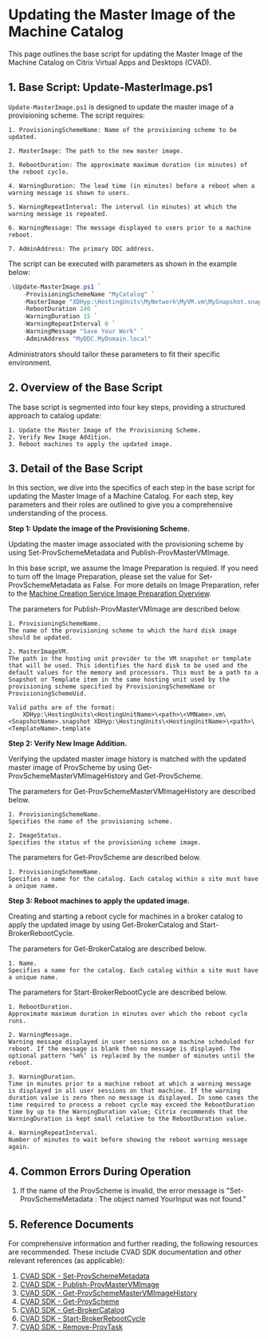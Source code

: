 # Updating the Master Image of the Machine Catalog

This page outlines the base script for updating the Master Image of the Machine Catalog on Citrix Virtual Apps and Desktops (CVAD).



## 1. Base Script: Update-MasterImage.ps1

`Update-MasterImage.ps1` is designed to update the master image of a provisioning scheme. The script requires:

    1. ProvisioningSchemeName: Name of the provisioning scheme to be updated.
    
    2. MasterImage: The path to the new master image.
    
    3. RebootDuration: The approximate maximum duration (in minutes) of the reboot cycle.
    
    4. WarningDuration: The lead time (in minutes) before a reboot when a warning message is shown to users.
    
    5. WarningRepeatInterval: The interval (in minutes) at which the warning message is repeated.
    
    6. WarningMessage: The message displayed to users prior to a machine reboot.
    
    7. AdminAddress: The primary DDC address.
    
The script can be executed with parameters as shown in the example below:

```powershell
.\Update-MasterImage.ps1 `
    -ProvisioningSchemeName "MyCatalog" `
    -MasterImage "XDHyp:\HostingUnits\MyNetwork\MyVM.vm\MySnapshot.snapshot" `
    -RebootDuration 240 `
    -WarningDuration 15 `
    -WarningRepeatInterval 0 `
    -WarningMessage "Save Your Work" `
    -AdminAddress "MyDDC.MyDomain.local"
```

Administrators should tailor these parameters to fit their specific environment.



## 2. Overview of the Base Script

The base script is segmented into four key steps, providing a structured approach to catalog update:

    1. Update the Master Image of the Provisioning Scheme.
    2. Verify New Image Addition.
    3. Reboot machines to apply the updated image.



## 3. Detail of the Base Script

In this section, we dive into the specifics of each step in the base script for updating the Master Image of a Machine Catalog. For each step, key parameters and their roles are outlined to give you a comprehensive understanding of the process.


**Step 1: Update the image of the Provisioning Scheme.**

Updating the master image associated with the provisioning scheme by using Set-ProvSchemeMetadata and Publish-ProvMasterVMImage.

In this base script, we assume the Image Preparation is requied. If you need to turn off the Image Preparation, please set the value for Set-ProvSchemeMetadata as False. For more details on Image Preparation, refer to the [Machine Creation Service Image Preparation Overview](https://www.citrix.com/blogs/2016/04/04/machine-creation-service-image-preparation-overview-and-fault-finding/).

The parameters for Publish-ProvMasterVMImage are described below.

    1. ProvisioningSchemeName.
    The name of the provisioning scheme to which the hard disk image should be updated.
        
    2. MasterImageVM.
    The path in the hosting unit provider to the VM snapshot or template that will be used. This identifies the hard disk to be used and the default values for the memory and processors. This must be a path to a Snapshot or Template item in the same hosting unit used by the provisioning scheme specified by ProvisioningSchemeName or ProvisioningSchemeUid. 

    Valid paths are of the format: 
        XDHyp:\HostingUnits\<HostingUnitName>\<path>\<VMName>.vm\<SnapshotName>.snapshot XDHyp:\HostingUnits\<HostingUnitName>\<path>\<TemplateName>.template	
    
**Step 2: Verify New Image Addition.**

Verifying the updated master image history is matched with the updated master image of ProvScheme by using Get-ProvSchemeMasterVMImageHistory and Get-ProvScheme.

The parameters for Get-ProvSchemeMasterVMImageHistory are described below.

    1. ProvisioningSchemeName.
    Specifies the name of the provisioning scheme.	

    2. ImageStatus.
    Specifies the status of the provisioning scheme image.	

The parameters for Get-ProvScheme are described below.

    1. ProvisioningSchemeName.
    Specifies a name for the catalog. Each catalog within a site must have a unique name.
        
**Step 3: Reboot machines to apply the updated image.**

Creating and starting a reboot cycle for machines in a broker catalog to apply the updated image by using Get-BrokerCatalog and Start-BrokerRebootCycle.

The parameters for Get-BrokerCatalog are described below.

    1. Name.
    Specifies a name for the catalog. Each catalog within a site must have a unique name.

The parameters for Start-BrokerRebootCycle are described below.

    1. RebootDuration.
    Approximate maximum duration in minutes over which the reboot cycle runs.

    2. WarningMessage.
    Warning message displayed in user sessions on a machine scheduled for reboot. If the message is blank then no message is displayed. The optional pattern ‘%m%’ is replaced by the number of minutes until the reboot.

    3. WarningDuration.
    Time in minutes prior to a machine reboot at which a warning message is displayed in all user sessions on that machine. If the warning duration value is zero then no message is displayed. In some cases the time required to process a reboot cycle may exceed the RebootDuration time by up to the WarningDuration value; Citrix recommends that the WarningDuration is kept small relative to the RebootDuration value.

    4. WarningRepeatInterval.
    Number of minutes to wait before showing the reboot warning message again.	    
    

## 4. Common Errors During Operation

1. If the name of the ProvScheme is invalid, the error message is "Set-ProvSchemeMetadata : The object named YourInput was not found."



## 5. Reference Documents

For comprehensive information and further reading, the following resources are recommended. These include CVAD SDK documentation and other relevant references (as applicable):

1. [CVAD SDK - Set-ProvSchemeMetadata](https://developer-docs.citrix.com/en-us/citrix-virtual-apps-desktops-sdk/current-release/MachineCreation/Set-ProvSchemeMetadata.html)
2. [CVAD SDK - Publish-ProvMasterVMImage](https://developer-docs.citrix.com/en-us/citrix-virtual-apps-desktops-sdk/current-release/MachineCreation/Publish-ProvMasterVMImage.html)
3. [CVAD SDK - Get-ProvSchemeMasterVMImageHistory](https://developer-docs.citrix.com/en-us/citrix-virtual-apps-desktops-sdk/current-release/MachineCreation/Get-ProvSchemeMasterVMImageHistory.html)
4. [CVAD SDK - Get-ProvScheme](https://developer-docs.citrix.com/en-us/citrix-virtual-apps-desktops-sdk/current-release/MachineCreation/Get-ProvScheme.html)
5. [CVAD SDK - Get-BrokerCatalog](https://developer-docs.citrix.com/en-us/citrix-virtual-apps-desktops-sdk/current-release/Broker/Get-BrokerCatalog.html)
6. [CVAD SDK - Start-BrokerRebootCycle](https://developer-docs.citrix.com/en-us/citrix-virtual-apps-desktops-sdk/current-release/Broker/Start-BrokerRebootCycle.html)
7. [CVAD SDK - Remove-ProvTask](https://developer-docs.citrix.com/en-us/citrix-virtual-apps-desktops-sdk/current-release/MachineCreation/Remove-ProvTask.html)
